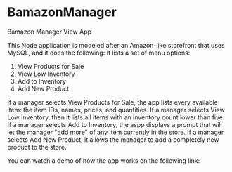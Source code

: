 # BamazonManager
Bamazon Manager View App

This Node application is modeled after an Amazon-like storefront that uses MySQL, and it does the following:
It lists a set of menu options:
1) View Products for Sale
2) View Low Inventory
3) Add to Inventory
4) Add New Product

If a manager selects View Products for Sale, the app lists every available item: the item IDs, names, prices, and quantities.
If a manager selects View Low Inventory, then it lists all items with an inventory count lower than five.
If a manager selects Add to Inventory, the aspp displays a prompt that will let the manager "add more" of any item currently in the store.
If a manager selects Add New Product, it allows the manager to add a completely new product to the store.

You can watch a demo of how the app works on the following link: 
